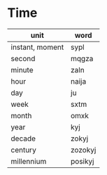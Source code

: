 # Time

unit | word
--- | ---
instant, moment | sypl
second | mqgza
minute | zaln
hour | naija
day | ju
week | sxtm
month | omxk
year | kyj
decade | zokyj
century | zozokyj
millennium | posikyj
